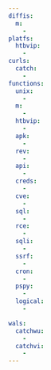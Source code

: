 ```yaml
---
diffis:
  m:
    -
platfs:
  htbvip:
    -
curls:
  catch:
    -
functions:
  unix:
    -
  m:
    -
  htbvip:
    -
  apk:
    -
  rev:
    -
  api:
    -
  creds:
    -
  cve:
    -
  sql:
    -
  rce:
    -
  sqli:
    -
  ssrf:
    -
  cron:
    -
  pspy:
    -
  logical:
    -

wals:
  catchwu:
    -
  catchvi:
    -
---
```

